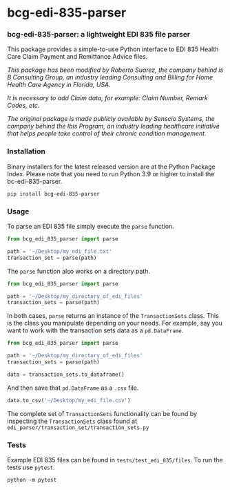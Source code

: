 # bcg-edi-835-parser

### bcg-edi-835-parser: a lightweight EDI 835 file parser
This package provides a simple-to-use Python interface to EDI 835 Health Care Claim Payment and Remittance Advice files.

*This package has been modified by Roberto Suarez, the company behind is B Consulting Group, an industry leading Consulting and Billing for Home Health Care Agency in Florida, USA.*

*It is necessary to add Claim data, for example: Claim Number, Remark Codes, etc.*

*The original package is made publicly available by Senscio Systems, the company behind the Ibis Program, an industry leading healthcare initiative that helps people take control of their chronic condition management.*

### Installation
Binary installers for the latest released version are at the Python Package Index. Please note that you need to run Python 3.9 or higher to install the bc-edi-835-parser.
```
pip install bcg-edi-835-parser
```
### Usage
To parse an EDI 835 file simply execute the `parse` function.
```python
from bcg_edi_835_parser import parse

path = '~/Desktop/my_edi_file.txt'
transaction_set = parse(path)
```

The `parse` function also works on a directory path.
```python
from bcg_edi_835_parser import parse

path = '~/Desktop/my_directory_of_edi_files'
transaction_sets = parse(path)
```

In both cases, `parse` returns an instance of the `TransactionSets` class. 
This is the class you manipulate depending on your needs. 
For example, say you want to work with the transaction sets data as a `pd.DataFrame`.
```python
from bcg_edi_835_parser import parse

path = '~/Desktop/my_directory_of_edi_files'
transaction_sets = parse(path)

data = transaction_sets.to_dataframe()
```
And then save that `pd.DataFrame` as a `.csv` file.
```python
data.to_csv('~/Desktop/my_edi_file.csv')
```

The complete set of `TransactionSets` functionality can be found by inspecting the `TransactionSets` class found at `edi_parser/transaction_set/transaction_sets.py`

### Tests
Example EDI 835 files can be found in `tests/test_edi_835/files`. To run the tests use `pytest`.
```
python -m pytest
```





